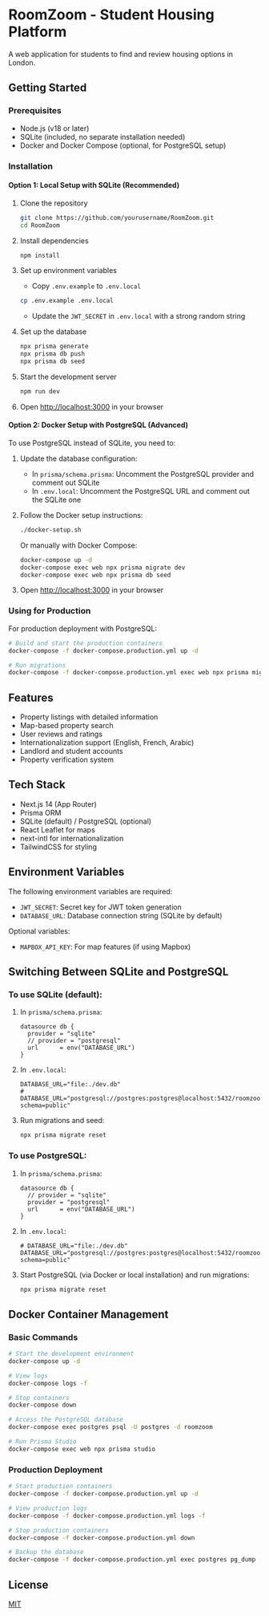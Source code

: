 # RoomZoom - Student Housing Platform

A web application for students to find and review housing options in London.

## Getting Started

### Prerequisites

- Node.js (v18 or later)
- SQLite (included, no separate installation needed)
- Docker and Docker Compose (optional, for PostgreSQL setup)

### Installation

#### Option 1: Local Setup with SQLite (Recommended)

1. Clone the repository
   ```bash
   git clone https://github.com/yourusername/RoomZoom.git
   cd RoomZoom
   ```

2. Install dependencies
   ```bash
   npm install
   ```

3. Set up environment variables
   - Copy `.env.example` to `.env.local`
   ```bash
   cp .env.example .env.local
   ```
   - Update the `JWT_SECRET` in `.env.local` with a strong random string

4. Set up the database
   ```bash
   npx prisma generate
   npx prisma db push
   npx prisma db seed
   ```

5. Start the development server
   ```bash
   npm run dev
   ```

6. Open [http://localhost:3000](http://localhost:3000) in your browser

#### Option 2: Docker Setup with PostgreSQL (Advanced)

To use PostgreSQL instead of SQLite, you need to:

1. Update the database configuration:
   - In `prisma/schema.prisma`: Uncomment the PostgreSQL provider and comment out SQLite
   - In `.env.local`: Uncomment the PostgreSQL URL and comment out the SQLite one

2. Follow the Docker setup instructions:

   ```bash
   ./docker-setup.sh
   ```

   Or manually with Docker Compose:
   ```bash
   docker-compose up -d
   docker-compose exec web npx prisma migrate dev
   docker-compose exec web npx prisma db seed
   ```

3. Open [http://localhost:3000](http://localhost:3000) in your browser

### Using for Production

For production deployment with PostgreSQL:

```bash
# Build and start the production containers
docker-compose -f docker-compose.production.yml up -d

# Run migrations
docker-compose -f docker-compose.production.yml exec web npx prisma migrate deploy
```

## Features

- Property listings with detailed information
- Map-based property search
- User reviews and ratings
- Internationalization support (English, French, Arabic)
- Landlord and student accounts
- Property verification system

## Tech Stack

- Next.js 14 (App Router)
- Prisma ORM
- SQLite (default) / PostgreSQL (optional)
- React Leaflet for maps
- next-intl for internationalization
- TailwindCSS for styling

## Environment Variables

The following environment variables are required:

- `JWT_SECRET`: Secret key for JWT token generation
- `DATABASE_URL`: Database connection string (SQLite by default)

Optional variables:
- `MAPBOX_API_KEY`: For map features (if using Mapbox)

## Switching Between SQLite and PostgreSQL

### To use SQLite (default):

1. In `prisma/schema.prisma`:
   ```prisma
   datasource db {
     provider = "sqlite"
     // provider = "postgresql"
     url      = env("DATABASE_URL")
   }
   ```

2. In `.env.local`:
   ```
   DATABASE_URL="file:./dev.db"
   # DATABASE_URL="postgresql://postgres:postgres@localhost:5432/roomzoom?schema=public"
   ```

3. Run migrations and seed:
   ```bash
   npx prisma migrate reset
   ```

### To use PostgreSQL:

1. In `prisma/schema.prisma`:
   ```prisma
   datasource db {
     // provider = "sqlite"
     provider = "postgresql"
     url      = env("DATABASE_URL")
   }
   ```

2. In `.env.local`:
   ```
   # DATABASE_URL="file:./dev.db"
   DATABASE_URL="postgresql://postgres:postgres@localhost:5432/roomzoom?schema=public"
   ```

3. Start PostgreSQL (via Docker or local installation) and run migrations:
   ```bash
   npx prisma migrate reset
   ```

## Docker Container Management

### Basic Commands

```bash
# Start the development environment
docker-compose up -d

# View logs
docker-compose logs -f

# Stop containers
docker-compose down

# Access the PostgreSQL database
docker-compose exec postgres psql -U postgres -d roomzoom

# Run Prisma Studio
docker-compose exec web npx prisma studio
```

### Production Deployment

```bash
# Start production containers
docker-compose -f docker-compose.production.yml up -d

# View production logs
docker-compose -f docker-compose.production.yml logs -f

# Stop production containers
docker-compose -f docker-compose.production.yml down

# Backup the database
docker-compose -f docker-compose.production.yml exec postgres pg_dump -U postgres -d roomzoom > backup_$(date +%Y%m%d).sql
```

## License

[MIT](LICENSE)
